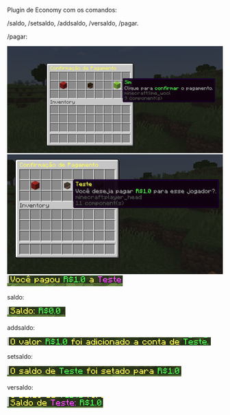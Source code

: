 Plugin de Economy com os comandos:

/saldo, /setsaldo, /addsaldo, /versaldo, /pagar.

/pagar:

![img_1.png](img_1.png)
![img.png](img.png)
![img_2.png](img_2.png)

saldo:

![img_3.png](img_3.png)

addsaldo:

![img_4.png](img_4.png)

setsaldo:

![img_5.png](img_5.png)

versaldo:

![img_6.png](img_6.png)
